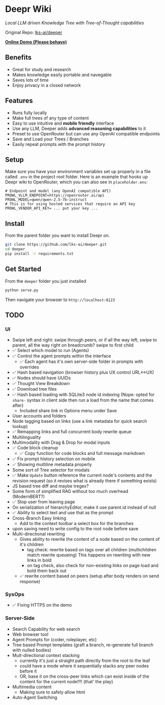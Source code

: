 # Deepr Wiki
*Local LLM driven Knowledge Tree with Tree-of-Thought capabilities*

Original Repo: [lks-ai/deeper](https://github.com/lks-ai/deeper)

**[Online Demo (Please behave)](http://deepr.wiki)**

## Benefits
- Great for study and research
- Makes knowledge easily portable and navegable
- Saves lots of time
- Enjoy privacy in a closed network

## Features
- Runs fully locally
- Make full trees of any type of content
- Easy to use intuitive and **mobile friendly** interface
- Use any LLM, Deeper adds **advanced reasoning capabilities** to it
- Preset to use OpenRouter but can use any OpenAI compatible endpoints
- Save and Load your Trees / Branches
- Easily repeat prompts with the prompt history

## Setup
Make sure you have your environment variables set up properly in a file called `.env` in the project root folder. Here is an example that hooks up Deepr wiki to OpenRouter, which you can also see in `placeholder.env`:
```.env
# Endpoint and model (any OpenAI compatible API)
PROWL_VLLM_ENDPOINT=https://openrouter.ai/api
PROWL_MODEL=qwen/qwen-2.5-7b-instruct
# This is for using hosted services that require an API key
PROWL_VENDOR_API_KEY= ... put your key ...
```

## Install
From the parent folder you want to install Deepr on.
```sh
git clone https://github.com/lks-ai/deeper.git
cd deeper
pip install -r requirements.txt
```

## Get Started
From the `deeper` folder you just installed
```sh
python serve.py
```
Then navigate your browser to `http://localhost:8123`


## TODO

### UI
- Swipe left and right: swipe through peers, or if all the way left, swipe to parent, all the way right on breadcrumb? swipe to first child
- ✅ Select which model to run (Agents)
- ✅ Control the agent prompts within the interface
    - ✅ Each agent has it's own server-side folder in prompts with overrides
- ✅ Hash based navigation (browser history plus UX control URL<->UX)
- ✅ Nodes should have UUIDs
- ✅ Thought View Breakdown
- ✅ Download tree files
- ✅ Hash based loading with SQLite3 node id indexing (Nope: opted for `share-` syntax in client side then run a load from the name that comes after)
    - Included share link in Options menu under Save
- User accounts and folders
- Node tagging based on links (use a link metadata for quick search lookup)
- ✅ Remapping links and full concurrent body rewrite queue
- Multilinguality
- Multimodality with Drag & Drop for modal inputs
- ✅ Code block cleanup
    - ✅ Copy function for code blocks and full message markdown
- ✅ Fix prompt history selection on mobile
- ✅ Showing multiline metadata properly
- Some sort of Tree selector for modals
- ✅ Make `Update` button reference the current node's contents and the revision request (so it revises what is already there if something exists)
- JS based tree diff and maybe tregex?
- Some form of simplified RAG without too much overhead (ModernBERT?)
- ✅ Stop user from leaving page
- On serialization of hierarchyEditor, make it use parent.id instead of null
- ✅ Ability to select text and use that as the prompt
- Cross-Branch Easy linking
    - Add to the context toolbar a select box for the branches
- upon saving need to write config to the root node before save
- Multi-directional rewriting
    - Gives ability to rewrite the content of a node based on the content of it's children
        - tag check: rewrite based on tags over all children (multichildren match rewrite queueing) This happens on rewriting with new links in bold
        - on tag check, also check for non-existing links on page load and bold them back out
    - ✅ rewrite content based on peers (setup after body renders on send response)

### SysOps
- ✅ Fixing HTTPS on the demo

### Server-Side
- Search Capability for web search
- Web browser tool
- Agent Prompts for (coder, roleplayer, etc)
- Tree based Prompt templates (graft a branch, re-generate full branch with nulled bodies)
- Mult-directional context stacking
    - currently it's just a straight path directly from the root to the leaf
    - could have a mode where it sequentially stacks any peer nodes before it
    - OR, base it on the cross-peer links which can exist inside of the content for the current node!!!! (that' the play)
- Multimedia content
    - Making sure to safely allow html
- Auto-Agent Switching